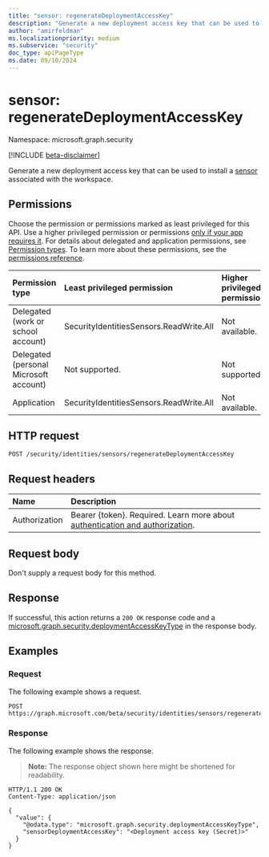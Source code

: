 ```yaml
---
title: "sensor: regenerateDeploymentAccessKey"
description: "Generate a new deployment access key that can be used to install sensors associated with the workspace."
author: "amirfeldman"
ms.localizationpriority: medium
ms.subservice: "security"
doc_type: apiPageType
ms.date: 09/10/2024
---
```


# sensor: regenerateDeploymentAccessKey

Namespace: microsoft.graph.security

[!INCLUDE [beta-disclaimer](../../includes/beta-disclaimer.md)]

Generate a new deployment access key that can be used to install a [sensor](../resources/security-sensor.md) associated with the workspace.

## Permissions

Choose the permission or permissions marked as least privileged for this API. Use a higher privileged permission or permissions [only if your app requires it](/graph/permissions-overview#best-practices-for-using-microsoft-graph-permissions). For details about delegated and application permissions, see [Permission types](/graph/permissions-overview#permission-types). To learn more about these permissions, see the [permissions reference](/graph/permissions-reference).

<!-- {
  "blockType": "permissions",
  "name": "security-sensor-regeneratedeploymentaccesskey-permissions"
}
-->
|Permission type|Least privileged permission|Higher privileged permissions|
|:---|:---|:---|
|Delegated (work or school account)|SecurityIdentitiesSensors.ReadWrite.All|Not available.|
|Delegated (personal Microsoft account)|Not supported.|Not supported.|
|Application|SecurityIdentitiesSensors.ReadWrite.All|Not available.|

## HTTP request

<!-- {
  "blockType": "ignored"
}
-->
``` http
POST /security/identities/sensors/regenerateDeploymentAccessKey
```

## Request headers

|Name|Description|
|:---|:---|
|Authorization|Bearer {token}. Required. Learn more about [authentication and authorization](/graph/auth/auth-concepts).|

## Request body

Don't supply a request body for this method.

## Response

If successful, this action returns a `200 OK` response code and a [microsoft.graph.security.deploymentAccessKeyType](../resources/security-deploymentaccesskeytype.md) in the response body.

## Examples

### Request

The following example shows a request.
<!-- {
  "blockType": "request",
  "name": "sensorthis.regeneratedeploymentaccesskey"
}
-->
``` http
POST https://graph.microsoft.com/beta/security/identities/sensors/regenerateDeploymentAccessKey
```


### Response

The following example shows the response.
>**Note:** The response object shown here might be shortened for readability.
<!-- {
  "blockType": "response",
  "truncated": true,
  "@odata.type": "microsoft.graph.security.deploymentAccessKeyType"
}
-->
``` http
HTTP/1.1 200 OK
Content-Type: application/json

{
  "value": {
    "@odata.type": "microsoft.graph.security.deploymentAccessKeyType",
    "sensorDeploymentAccessKey": "<Deployment access key (Secret)>"
  }
}
```